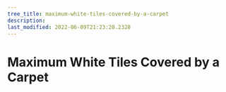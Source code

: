 ```yaml
---
tree_title: maximum-white-tiles-covered-by-a-carpet
description: 
last_modified: 2022-06-09T21:23:28.2328
---
```


# Maximum White Tiles Covered by a Carpet
